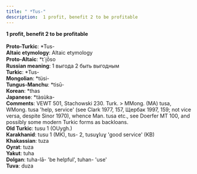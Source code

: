 ```yaml
---
title: " *Tus-"
description:  1 profit, benefit 2 to be profitable
---
```

<strong> 1 profit, benefit 2 to be profitable</strong><br><br>
<strong>Proto-Turkic</strong>:  *Tus-<br>
<strong>Altaic etymology</strong>:  Altaic etymology<br>
<strong> Proto-Altaic</strong>:  *t`i̯ŏ̀so<br>
<strong>Russian meaning</strong>:  1 выгода 2 быть выгодным<br>
<strong>Turkic</strong>:  *Tus-<br>
<strong>Mongolian</strong>:  *tüsi-<br>
<strong>Tungus-Manchu</strong>:  *tisū-<br>
<strong>Korean</strong>:  *thas<br>
<strong>Japanese</strong>:  *tàsùka-<br>
<strong>Comments</strong>:  VEWT 501, Stachowski 230. Turk. > MMong. (MA) tusa, WMong. tusa 'help, service' (see Clark 1977, 157, Щербак 1997, 159; not vice versa, despite Sinor 1970), whence Man. tusa etc., see Doerfer MT 100, and possibly some modern Turkic forms as backloans.<br>
<strong>Old Turkic</strong>:  tusu 1 (OUygh.)<br>
<strong>Karakhanid</strong>:  tusu 1 (MK), tus- 2, tusuɣluɣ 'good service' (KB)<br>
<strong>Khakassian</strong>:  tuza<br>
<strong>Oyrat</strong>:  tuza<br>
<strong>Yakut</strong>:  tuha<br>
<strong>Dolgan</strong>:  tuha-lā- 'be helpful', tuhan- 'use'<br>
<strong>Tuva</strong>:  duza<br>


